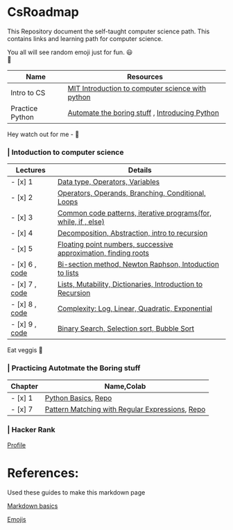 # CsRoadmap
This Repository document the self-taught computer science path. This contains links and learning path for computer science.

You all will see random emoji just for fun.
:smiley:	
:rocket:


Name | Resources
---- | ------- 
Intro to CS  | [MIT Introduction to computer science with python](https://ocw.mit.edu/courses/electrical-engineering-and-computer-science/6-00-introduction-to-computer-science-and-programming-fall-2008/index.htm)
Practice Python   | [Automate the boring stuff](https://automatetheboringstuff.com/) , [Introducing Python](https://www.amazon.com/dp/1449359361/ref=cm_sw_em_r_mt_dp_U_IOmzEb8AYH4DC)

Hey watch out for me - :dog:
### **| Intoduction to computer science** 

Lectures  | Details 
---- | ------- 
- [x] 1 | [Data type, Operators, Variables](https://ocw.mit.edu/courses/electrical-engineering-and-computer-science/6-00-introduction-to-computer-science-and-programming-fall-2008/video-lectures/lecture-1) 
- [x] 2   | [Operators, Operands, Branching, Conditional, Loops](https://ocw.mit.edu/courses/electrical-engineering-and-computer-science/6-00-introduction-to-computer-science-and-programming-fall-2008/video-lectures/lecture-2/) 
- [x] 3   | [Common code patterns, iterative programs(for, while, if , else)](https://ocw.mit.edu/courses/electrical-engineering-and-computer-science/6-00-introduction-to-computer-science-and-programming-fall-2008/video-lectures/lecture-3/)
- [x] 4   | [Decomposition, Abstraction, intro to recursion](https://ocw.mit.edu/courses/electrical-engineering-and-computer-science/6-00-introduction-to-computer-science-and-programming-fall-2008/video-lectures/lecture-4/)
- [x] 5   | [Floating point numbers, successive approximation, finding roots](https://ocw.mit.edu/courses/electrical-engineering-and-computer-science/6-00-introduction-to-computer-science-and-programming-fall-2008/video-lectures/lecture-5/)
- [x] 6 , [code](https://github.com/iamdeepakram/IntroToCs/tree/master/Lec6)  | [Bi-section method, Newton Raphson, Intoduction to lists](https://ocw.mit.edu/courses/electrical-engineering-and-computer-science/6-00-introduction-to-computer-science-and-programming-fall-2008/video-lectures/lecture-6/)
- [x] 7 , [code](https://github.com/iamdeepakram/IntroToCs/tree/master/lec7) | [Lists, Mutability, Dictionaries, Introduction to Recursion](https://ocw.mit.edu/courses/electrical-engineering-and-computer-science/6-00-introduction-to-computer-science-and-programming-fall-2008/video-lectures/lecture-7/)
- [x] 8 , [code]()  | [Complexity: Log, Linear, Quadratic, Exponential](https://ocw.mit.edu/courses/electrical-engineering-and-computer-science/6-00-introduction-to-computer-science-and-programming-fall-2008/video-lectures/lecture-8/)
- [x] 9 , [code](https://github.com/iamdeepakram/IntroToCs/tree/master/lec9)  | [Binary Search, Selection sort, Bubble Sort](https://ocw.mit.edu/courses/electrical-engineering-and-computer-science/6-00-introduction-to-computer-science-and-programming-fall-2008/video-lectures/lecture-9/)

Eat veggis :potato:


### **| Practicing Autotmate the Boring stuff** 

Chapter  | Name,Colab 
---- | ------- 
- [x] 1   | [Python Basics](https://automatetheboringstuff.com/2e/chapter1/), [Repo](https://github.com/iamdeepakram/py_practice/blob/master/atsb_chap_1.ipynb)
- [x] 7   | [Pattern Matching with Regular Expressions](https://automatetheboringstuff.com/2e/chapter7/), [Repo](https://github.com/iamdeepakram/py_practice/tree/master/atsb/chapter_7)


### **| Hacker Rank**   
[Profile](https://www.hackerrank.com/deepaksutrakar?hr_r=1)

# References:

Used these guides to make this markdown page

[Markdown basics](https://guides.github.com/features/mastering-markdown/)

[Emojis](https://github.com/ikatyang/emoji-cheat-sheet/blob/master/README.md#github-custom-emoji)